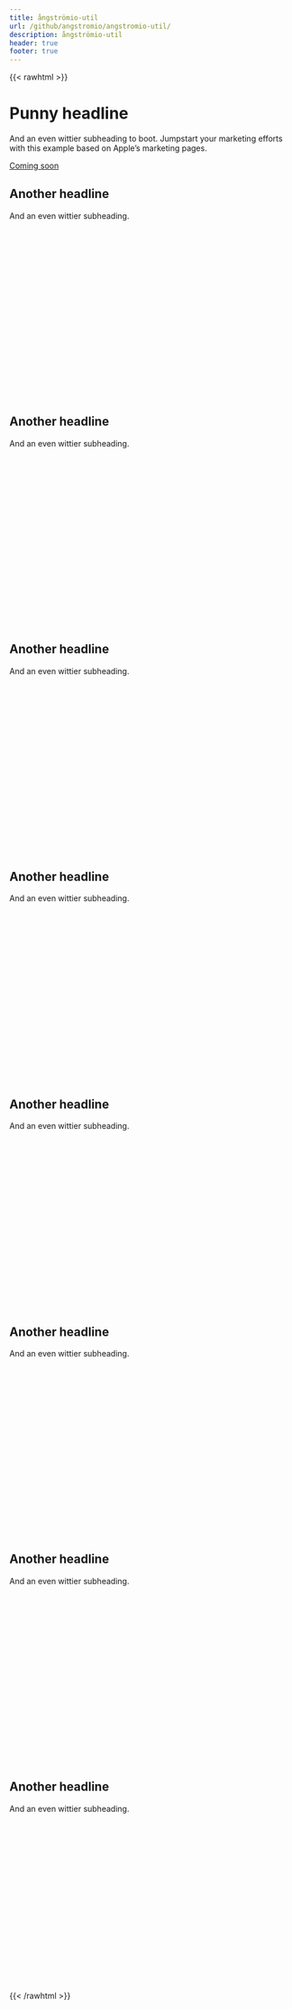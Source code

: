```yaml
---
title: ångströmio-util
url: /github/angstromio/angstromio-util/
description: ångströmio-util
header: true
footer: true
---
```


{{< rawhtml >}}
<div class="position-relative overflow-hidden p-3 p-md-5 m-md-3 text-center bg-light">
  <div class="col-md-5 p-lg-5 mx-auto my-5">
    <h1 class="display-4 font-weight-normal">Punny headline</h1>
    <p class="lead font-weight-normal">And an even wittier subheading to boot. Jumpstart your marketing efforts with this example based on Apple’s marketing pages.</p>
    <a class="btn btn-outline-secondary" href="#">Coming soon</a>
  </div>
  <div class="product-device shadow-sm d-none d-md-block"></div>
  <div class="product-device product-device-2 shadow-sm d-none d-md-block"></div>
</div>

<div class="d-md-flex flex-md-equal w-100 my-md-3 pl-md-3">
  <div class="bg-dark mr-md-3 pt-3 px-3 pt-md-5 px-md-5 text-center text-white overflow-hidden">
    <div class="my-3 py-3">
      <h2 class="display-5">Another headline</h2>
      <p class="lead">And an even wittier subheading.</p>
    </div>
    <div class="bg-light shadow-sm mx-auto" style="width: 80%; height: 300px; border-radius: 21px 21px 0 0;"></div>
  </div>
  <div class="bg-light mr-md-3 pt-3 px-3 pt-md-5 px-md-5 text-center overflow-hidden">
    <div class="my-3 p-3">
      <h2 class="display-5">Another headline</h2>
      <p class="lead">And an even wittier subheading.</p>
    </div>
    <div class="bg-dark shadow-sm mx-auto" style="width: 80%; height: 300px; border-radius: 21px 21px 0 0;"></div>
  </div>
</div>

<div class="d-md-flex flex-md-equal w-100 my-md-3 pl-md-3">
  <div class="bg-light mr-md-3 pt-3 px-3 pt-md-5 px-md-5 text-center overflow-hidden">
    <div class="my-3 p-3">
      <h2 class="display-5">Another headline</h2>
      <p class="lead">And an even wittier subheading.</p>
    </div>
    <div class="bg-dark shadow-sm mx-auto" style="width: 80%; height: 300px; border-radius: 21px 21px 0 0;"></div>
  </div>
  <div class="bg-primary mr-md-3 pt-3 px-3 pt-md-5 px-md-5 text-center text-white overflow-hidden">
    <div class="my-3 py-3">
      <h2 class="display-5">Another headline</h2>
      <p class="lead">And an even wittier subheading.</p>
    </div>
    <div class="bg-light shadow-sm mx-auto" style="width: 80%; height: 300px; border-radius: 21px 21px 0 0;"></div>
  </div>
</div>

<div class="d-md-flex flex-md-equal w-100 my-md-3 pl-md-3">
  <div class="bg-light mr-md-3 pt-3 px-3 pt-md-5 px-md-5 text-center overflow-hidden">
    <div class="my-3 p-3">
      <h2 class="display-5">Another headline</h2>
      <p class="lead">And an even wittier subheading.</p>
    </div>
    <div class="bg-white shadow-sm mx-auto" style="width: 80%; height: 300px; border-radius: 21px 21px 0 0;"></div>
  </div>
  <div class="bg-light mr-md-3 pt-3 px-3 pt-md-5 px-md-5 text-center overflow-hidden">
    <div class="my-3 py-3">
      <h2 class="display-5">Another headline</h2>
      <p class="lead">And an even wittier subheading.</p>
    </div>
    <div class="bg-white shadow-sm mx-auto" style="width: 80%; height: 300px; border-radius: 21px 21px 0 0;"></div>
  </div>
</div>

<div class="d-md-flex flex-md-equal w-100 my-md-3 pl-md-3">
  <div class="bg-light mr-md-3 pt-3 px-3 pt-md-5 px-md-5 text-center overflow-hidden">
    <div class="my-3 p-3">
      <h2 class="display-5">Another headline</h2>
      <p class="lead">And an even wittier subheading.</p>
    </div>
    <div class="bg-white shadow-sm mx-auto" style="width: 80%; height: 300px; border-radius: 21px 21px 0 0;"></div>
  </div>
  <div class="bg-light mr-md-3 pt-3 px-3 pt-md-5 px-md-5 text-center overflow-hidden">
    <div class="my-3 py-3">
      <h2 class="display-5">Another headline</h2>
      <p class="lead">And an even wittier subheading.</p>
    </div>
    <div class="bg-white shadow-sm mx-auto" style="width: 80%; height: 300px; border-radius: 21px 21px 0 0;"></div>
  </div>
</div>
{{< /rawhtml >}}